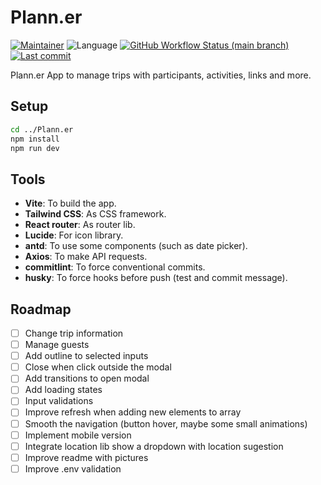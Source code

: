 # Plann.er

[![Maintainer](https://img.shields.io/badge/maintainer-%40heldercostaa-blue?logo=superuser&logoColor=white)](https://github.com/heldercostaa)
![Language](https://img.shields.io/badge/language-typescript-yellow?logo=ts-node&logoColor=white)
[![GitHub Workflow Status (main branch)](https://img.shields.io/github/actions/workflow/status/heldercostaa/Plann.er/main.yml?branch=main&logo=dependabot&logoColor=white)](https://github.com/heldercostaa/Plann.er)
[![Last commit](https://img.shields.io/github/last-commit/heldercostaa/Plann.er.svg?logo=github&logoColor=white)](https://github.com/heldercostaa/Plann.er/commits/main)

Plann.er App to manage trips with participants, activities, links and more.

## Setup

```bash
cd ../Plann.er
npm install
npm run dev
```

## Tools

- **Vite**: To build the app.
- **Tailwind CSS**: As CSS framework.
- **React router**: As router lib.
- **Lucide**: For icon library.
- **antd**: To use some components (such as date picker).
- **Axios**: To make API requests.
- **commitlint**: To force conventional commits.
- **husky**: To force hooks before push (test and commit message).

## Roadmap

- [ ] Change trip information
- [ ] Manage guests
- [ ] Add outline to selected inputs
- [ ] Close when click outside the modal
- [ ] Add transitions to open modal
- [ ] Add loading states
- [ ] Input validations
- [ ] Improve refresh when adding new elements to array
- [ ] Smooth the navigation (button hover, maybe some small animations)
- [ ] Implement mobile version
- [ ] Integrate location lib show a dropdown with location sugestion
- [ ] Improve readme with pictures
- [ ] Improve .env validation
